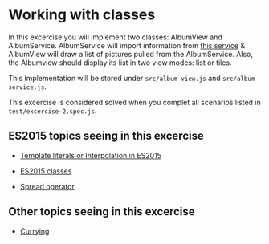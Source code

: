 # Working with classes

In this excercise you will implement two classes: AlbumView and AlbumService. AlbumService will import information from [this service](https://jsonplaceholder.typicode.com/albums?userId=1) & AlbumView will draw a list of pictures pulled from the AlbumService. Also, the Albumview should display its list in two view modes: list or tiles.

This implementation will be stored under ```src/album-view.js``` and ```src/album-service.js```.

This excercise is considered solved when you complet all scenarios listed in ```test/excercise-2.spec.js```.


## ES2015 topics seeing in this excercise

- [Template literals or Interpolation in ES2015](https://developer.mozilla.org/en-US/docs/Web/JavaScript/Reference/Template_literals)

- [ES2015 classes](https://developer.mozilla.org/en-US/docs/Web/JavaScript/Reference/Classes)

- [Spread operator](https://developer.mozilla.org/en-US/docs/Web/JavaScript/Reference/Operators/Spread_syntax)



## Other topics seeing in this excercise

- [Currying](https://wsvincent.com/javascript-currying/)
